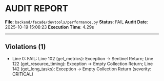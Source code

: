 # AUDIT REPORT

**File**: `backend/facade/devtools/performance.py`
**Status**: FAIL
**Audit Date**: 2025-10-19 15:06:23
**Execution Time**: 4.29s

---

## Violations (1)

- Line 0: FAIL: Line 102 (get_metrics): Exception → Sentinel Return; Line 122 (get_resource_timing): Exception → Empty Collection Return; Line 142 (get_long_tasks): Exception → Empty Collection Return
 (severity: CRITICAL)

